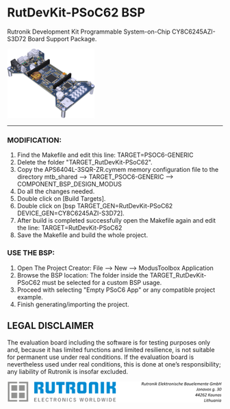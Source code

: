 # RutDevKit-PSoC62 BSP

Rutronik Development Kit Programmable System-on-Chip CY8C6245AZI-S3D72 Board Support Package. 

 <img src="images/rutdevkit_model.png" alt="banner" style="zoom:20%;" />

------



### MODIFICATION:

1. Find the Makefile and edit this line: TARGET=PSOC6-GENERIC
2. Delete the folder "TARGET_RutDevKit-PSoC62".
3. Copy the APS6404L-3SQR-ZR.cymem memory configuration file to the directory mtb_shared --> TARGET_PSOC6-GENERIC --> COMPONENT_BSP_DESIGN_MODUS
4. Do all the changes needed.
5. Double click on [Build Targets].
6. Double click on [bsp TARGET_GEN=RutDevKit-PSoC62 DEVICE_GEN=CY8C6245AZI-S3D72].
7. After build is completed successfully open the Makefile again and edit the line: TARGET=RutDevKit-PSoC62
8. Save the Makefile and build the whole project.

### USE THE BSP:

1. Open The Project Creator: File --> New --> ModusToolbox Application
2. Browse the BSP location: The folder inside the  TARGET_RutDevKit-PSoC62 must be selected for a custom BSP usage.
3. Proceed with selecting "Empty PSoC6 App" or any compatible project example. 
4. Finish generating/importing the project.



## LEGAL DISCLAIMER

The evaluation board including the software is for testing purposes only and, because it has limited functions and limited resilience, is not suitable for permanent use under real conditions. If the evaluation board is nevertheless used under real conditions, this is done at one’s responsibility; any liability of Rutronik is insofar excluded. 



<img src="images/rutronik_origin_kaunas.png" alt="banner" style="zoom:55%;" />



